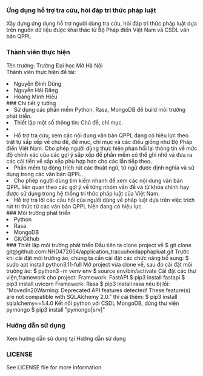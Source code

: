 ### Ứng dụng hỗ trợ tra cứu, hỏi đáp tri thức pháp luật
  Xây dựng ứng dụng hỗ trợ người dùng tra cứu, hỏi đáp tri thức pháp luật dựa trên nguồn dữ liệu được khai thác từ Bộ Pháp điển Việt Nam và CSDL văn bản QPPL. 
### Thành  viên thực hiện
 Tên trường: Trường Đại học Mở Hà Nội<br>
 Thành viên thực hiện đề tài:
  <li>Nguyễn Đình Dũng</li>
  <li>Nguyễn Hải Đăng</li>
  <li>Hoàng Minh Hiếu</li>
### Chi tiết ý tưởng
 <li>Sử dụng các phần mềm Python, Rasa, MongoDB để build môi trường phát triển.</li>
 <li>Thiết lập một số thông tin: Chủ đề, chỉ mục.<li>
 <li>Hỗ trợ tra cứu, xem các nội dung văn bản QPPL đang có hiệu lực theo trật tự sắp xếp về chủ đề, đề mục, chỉ mục và các điều giống như Bộ Pháp điển Việt Nam. Cho phép người dùng thực hiện phản hồi lại thông tin về mức độ chính xác của các gợi ý sắp xếp để phần mềm có thể ghi nhớ và đưa ra các cải tiến về sắp xếp phù hợp hơn cho các lần tiếp theo.</li>
 <li>Phần mềm tự động trích rút các thuật ngữ, từ ngữ được định nghĩa và sử dụng trong các văn bản QPPL.</li>
 <li>Cho phép người dùng tìm kiếm nhanh để xem các nội dung văn bản QPPL liên quan theo các gợi ý về từng nhóm vấn đề và từ khóa chính hay được sử dụng trong hệ thống tri thức pháp luật của Việt Nam.</li>
 <li>Hỗ trợ trả lời các câu hỏi của người dùng về pháp luật dựa trên việc trích rút tri thức từ các văn bản QPPL hiện đang có hiệu lực.</li>
### Môi trường phát triển
 <li>Python</li>
 <li>Rasa</li>
 <li>MongoDB</li>
 <li>Git/Github</li>
### Thiết lập môi trường phát triển
 Đầu tiên ta clone project về
 $ git clone git@github.com:NHD472004/application_tracuuhoidapphapluat.git
 Trước khi cài đặt môi trường ảo, chúng ta cần cài đặt các chức năng bổ sung:
 $ sudo apt install python3.11-full
 Mở project vừa clone về, sau đó cài đặt môi trường ảo:
 $ python3 -m venv env
 $ source env/bin/activate
 Cài đặt các thư viện,framework cho project:
  Framework: FastAPI
 $ pip3 install fastapi
 $ pip3 install uvicorn
  Framework: Rasa
 $ pip3 install rasa
  nếu bị lỗi: "MovedIn20Warning: Deprecated API features detected! These feature(s) are not compatible with SQLAlchemy 2.0." thì cài thêm:
 $ pip3 install sqlalchemy==1.4.0
  Kết nối python với CSDL MongoDB, dùng thư viện pymongo
 $ pip3 install "pymongo[srv]"

### Hướng dẫn sử dụng
 Xem hướng dẫn sử dụng tại Hướng dẫn sử dụng
### LICENSE
 See LICENSE file for more information.